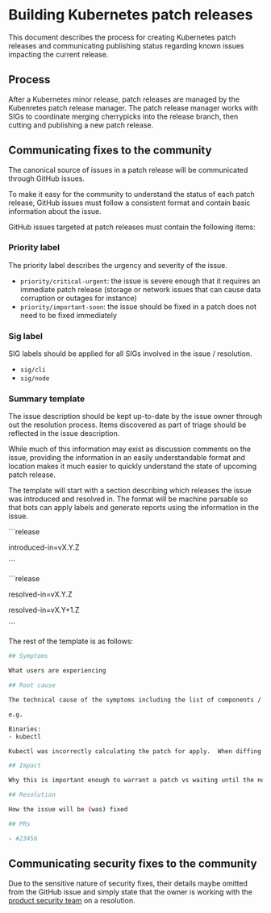 # Building Kubernetes patch releases

This document describes the process for creating Kubernetes patch releases and communicating publishing
status regarding known issues impacting the current release.

## Process

After a Kubernetes minor release, patch releases are managed by the Kubenretes patch release manager.
The patch release manager works with SIGs to coordinate merging cherrypicks into the release branch,
then cutting and publishing a new patch release.

## Communicating fixes to the community

The canonical source of issues in a patch release will be communicated through GitHub issues.

To make it easy for the community to understand the status of each patch release, GitHub issues
must follow a consistent format and contain basic information about the issue.

GitHub issues targeted at patch releases must contain the following items:

### Priority label

The priority label describes the urgency and severity of the issue.

- `priority/critical-urgent`: the issue is severe enough that it requires an immediate patch release
  (storage or network issues that can cause data corruption or outages for instance)
- `priority/important-soon`: the issue should be fixed in a patch does not need to be fixed immediately

### Sig label

SIG labels should be applied for all SIGs involved in the issue / resolution.

- `sig/cli`
- `sig/node`

### Summary template

The issue description should be kept up-to-date by the issue owner through out the resolution process.  Items
discovered as part of triage should be reflected in the issue description.

While much of this information may exist as discussion comments on the issue,
providing the information in an easily understandable format and location
makes it much easier to quickly understand the state of upcoming patch release.

The template will start with a section describing which releases the issue was introduced and resolved in.  The
format will be machine parsable so that bots can apply labels and generate reports using the information in
the issue.

<p> &#96;&#96;&#96;release </p>
<p>introduced-in=vX.Y.Z </p>
<p>&#96;&#96;&#96;</p>

<p> &#96;&#96;&#96;release </p>
<p>resolved-in=vX.Y.Z </p>
<p>resolved-in=vX.Y+1.Z </p>
<p>&#96;&#96;&#96;</p>

The rest of the template is as follows:

```sh
## Symptoms

What users are experiencing

## Root cause

The technical cause of the symptoms including the list of components / binaries.

e.g.

Binaries:
- kubectl

Kubectl was incorrectly calculating the patch for apply.  When diffing foo...

## Impact

Why this is important enough to warrant a patch vs waiting until the next minor release

## Resolution

How the issue will be (was) fixed

## PRs

- #23456
```

## Communicating security fixes to the community

Due to the sensitive nature of security fixes, their details maybe omitted from the GitHub issue and
simply state that the owner is working with the [product security team](https://github.com/kubernetes/community/blob/master/contributors/devel/security-release-process.md) on a resolution.
